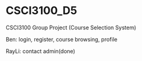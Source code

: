 # CSCI3100_D5

CSCI3100 Group Project (Course Selection System)

Ben: login, register, course browsing, profile

RayLi: contact admin(done)
